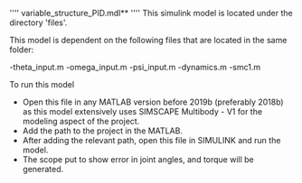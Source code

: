 ''''
variable_structure_PID.mdl**
''''
This simulink model is located under the directory 'files'.

This model is dependent on the following files that are located in the same folder:

-theta_input.m
-omega_input.m
-psi_input.m
-dynamics.m
-smc1.m

To run this model
- Open this file in any MATLAB version before 2019b (preferably 2018b) as this model extensively uses SIMSCAPE Multibody - V1 for the modeling aspect of the project.
- Add the path to the project in the MATLAB.
- After adding the relevant path, open this file in SIMULINK and run the model.
- The scope put to show error in joint angles, and torque will be generated.

